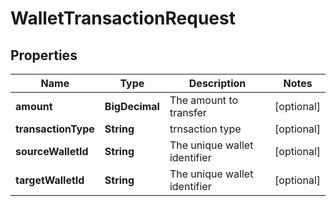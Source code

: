 

# WalletTransactionRequest


## Properties

Name | Type | Description | Notes
------------ | ------------- | ------------- | -------------
**amount** | **BigDecimal** | The amount to transfer |  [optional]
**transactionType** | **String** | trnsaction type |  [optional]
**sourceWalletId** | **String** | The unique wallet identifier |  [optional]
**targetWalletId** | **String** | The unique wallet identifier |  [optional]



